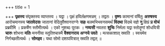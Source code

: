+++
title = 1

+++
**पृक्षस्य** संपृक्तस्य व्याप्तस्य । यद्वा । पृक्षं हविर्लक्षणमन्नम् । तद्वतः । **वृष्णः** कामानां वर्षितुः **अरुषस्य** आरोचमानस्य **जातवेदसः** जातानां वेदितुर्वैश्वानराग्नेः **सहः** बलमभिभवनसमर्थं **विदथा** विदथे यज्ञे **नु** क्षिप्रं **प्र** **वोचं** प्रब्रवीमि । प्रकर्षेण स्तौमीत्यर्थः । एको नुशब्दः पूरकः । **नव्यसी** नवतरा **शुचिः** निर्मला यद्वा स्तोतॄणां शोधयित्री **चारुः** शोभना **मतिः** मननीया स्तुतिश्चास्मै **वैश्वानराय** **अग्नये** **पवते** । मत्सकाशात् स्रवति । स्वयमेव निर्गच्छतीत्यर्थः । **सोमइव**। यथा सोमो दशापवित्रात् स्रवति तद्वत् ॥